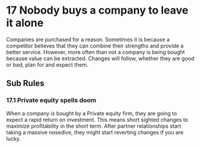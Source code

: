 # 17 Nobody buys a company to leave it alone

Companies are purchased for a reason. Sometimes it is because a competitor believes that they can combine their strengths and provide a better service. However, more often than not a company is being bought because value can be extracted. Changes will follow, whether they are good or bad, plan for and expect them.

## Sub Rules

### 17.1 Private equity spells doom

When a company is bought by a Private equity firm, they are going to expect a rapid return on investment. This means short sighted changes to maximize profitability in the short term. After partner relationships start taking a massive nosedive, they might start reverting changes if you are lucky.